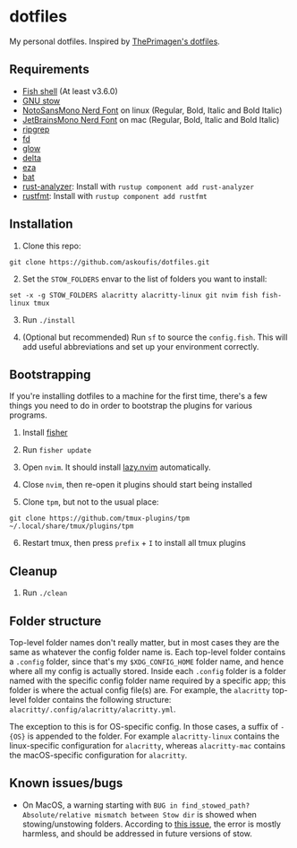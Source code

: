# dotfiles

My personal dotfiles.
Inspired by [ThePrimagen's dotfiles].

[theprimagen's dotfiles]: https://github.com/ThePrimeagen/.dotfiles

## Requirements

- [Fish shell] (At least v3.6.0)
- [GNU stow]
- [NotoSansMono Nerd Font][nerd fonts] on linux (Regular, Bold, Italic and Bold Italic)
- [JetBrainsMono Nerd Font][nerd fonts] on mac (Regular, Bold, Italic and Bold Italic)
- [ripgrep]
- [fd]
- [glow]
- [delta]
- [eza]
- [bat]
- [rust-analyzer]: Install with `rustup component add rust-analyzer`
- [rustfmt]: Install with `rustup component add rustfmt`

[fish shell]: https://fishshell.com/
[gnu stow]: https://www.gnu.org/software/stow/
[nerd fonts]: https://www.nerdfonts.com/font-downloads
[ripgrep]: https://github.com/BurntSushi/ripgrep
[fd]: https://github.com/sharkdp/fd
[glow]: https://github.com/charmbracelet/glow
[delta]: https://github.com/dandavison/delta
[eza]: https://github.com/SEEK-Jobs/metropolis/pull/3248
[bat]: https://github.com/SEEK-Jobs/metropolis/pull/3248
[rust-analyzer]: https://github.com/rust-lang/rust-analyzer
[rustfmt]: https://github.com/rust-lang/rustfmt

## Installation

1. Clone this repo:

```fish
git clone https://github.com/askoufis/dotfiles.git
```

2. Set the `STOW_FOLDERS` envar to the list of folders you want to install:

```fish
set -x -g STOW_FOLDERS alacritty alacritty-linux git nvim fish fish-linux tmux
```

3. Run `./install`

4. (Optional but recommended) Run `sf` to source the `config.fish`. This will add useful abbreviations and set up your environment correctly.

## Bootstrapping

If you're installing dotfiles to a machine for the first time, there's a few things you need to do in order to bootstrap the plugins for various programs.

1. Install [fisher]

2. Run `fisher update`

3. Open `nvim`. It should install [lazy.nvim] automatically.

4. Close `nvim`, then re-open it plugins should start being installed

5. Clone `tpm`, but not to the usual place:

```fish
git clone https://github.com/tmux-plugins/tpm ~/.local/share/tmux/plugins/tpm
```

[fisher]: https://github.com/jorgebucaran/fisher
[lazy.nvim]: https://github.com/folke/lazy.nvim

6. Restart tmux, then press `prefix` + `I` to install all tmux plugins

## Cleanup

1. Run `./clean`

## Folder structure

Top-level folder names don't really matter, but in most cases they are the same as whatever the config folder name is.
Each top-level folder contains a `.config` folder, since that's my `$XDG_CONFIG_HOME` folder name, and hence where all my config is actually stored.
Inside each `.config` folder is a folder named with the specific config folder name required by a specific app; this folder is where the actual config file(s) are.
For example, the `alacritty` top-level folder contains the following structure: `alacritty/.config/alacritty/alacritty.yml`.

The exception to this is for OS-specific config.
In those cases, a suffix of `-{OS}` is appended to the folder.
For example `alacritty-linux` contains the linux-specific configuration for `alacritty`, whereas `alacritty-mac` contains the macOS-specific configuration for `alacritty`.

## Known issues/bugs

- On MacOS, a warning starting with `BUG in find_stowed_path? Absolute/relative mismatch between Stow dir` is showed when stowing/unstowing folders. According to [this issue], the error is mostly harmless, and should be addressed in future versions of stow.

[this issue]: https://github.com/aspiers/stow/issues/65
